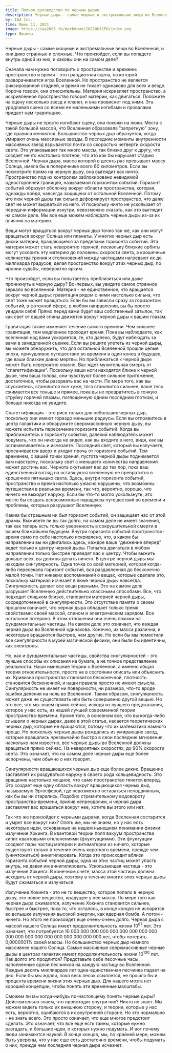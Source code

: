 ```yaml
---
title: Полное руководство по черным дырам.
description: Черные дыры - самые мощные и экстремальные вещи во Вселенной, и они дико странные и сложные. Что произойдет, если вы почувствуете себя внутри одной из них, и каковы они на самом деле?
by: IAA Inc.
time: Июнь 11, 2021
image: https://iaa2005.tk/markdown/20210611PH/index.png
type: Физика
---
```


Черные дыры - самые мощные и экстремальные вещи во Вселенной, и они дико странные и сложные. Что произойдет, если вы попадете внутрь одной из них, и каковы они на самом деле?

Сначала нам нужно поговорить о пространстве и времени: пространство и время - это грандиозная сцена, на которой разворачивается игра Вселенной. Но пространство не является фиксированной стадией, и время не тикает одинаково для всех и везде. Короче говоря, они относительны. Материя искривляет пространство, а искривленное пространство говорит материи, как двигаться. Положите на сцену несколько звезд и планет, и она провиснет под ними. Эта уродливая сцена со всеми ее маленькими изгибами и провалами придает нам гравитацию.

Черные дыры не просто изгибают сцену, они похожи на люки. Места с такой большой массой, что Вселенная образовала "запретную" зону, где правила меняются. Большинство черных дыр образуется, когда умирают очень массивные звезды. В последние моменты внутренности массивных звезд взрываются почти со скоростью четверти скорости света. Это упаковывает так много массы, так близко друг к другу, что создает нечто настолько плотное, что это как бы нарушает стадию Вселенной. Черная дыра, масса которой в десять раз превышает массу Солнца, имела бы в поперечнике всего 60 километров. Если вы посмотрите прямо на черную дыру, она выглядит как ничто. Пространство под их контролем заблокировано невидимой односторонней границей, называемой горизонтом событий. Горизонт событий образует оболочку вокруг области пространства, которая, однажды войдя, навсегда защищена от остальной Вселенной. Потому что люк черной дыры так сильно деформирует пространство, что даже свет не может вырваться из него. И поскольку ничто не ускользает от передачи информации изнутри, невозможно сказать, как это выглядит на самом деле. Мы все еще можем наблюдать черные дыры из-за их влияния на материю. 

Вещи могут вращаться вокруг черных дыр точно так же, как они могут вращаться вокруг Солнца или планеты. У многих черных дыр есть диски материи, вращающиеся за пределами горизонта событий. Эта материя может стать невероятно горячей, поскольку близкие орбиты могут ускорить эту материю до половины скорости света, а крошечные количества трения и столкновений между частицами нагревают их до миллиарда градусов, делая пространство вокруг этих черных дыр, по иронии судьбы, невероятно ярким.

Что произойдет, если вы попытаетесь приблизиться или даже проникнуть в черную дыру? Во-первых, вы увидите самое странное зеркало во вселенной. Материя - не единственное, что вращается вокруг черной дыры: гравитация рядом с ними настолько сильна, что свет тоже может вращаться. Если бы вы зависли сразу за горизонтом событий, в фотонной сфере, в любом направлении, вы бы просто увидели себя! Прямо перед вами будет ваш собственный затылок, так как свет от вашей спины движется вокруг черной дыры к вашим глазам.

Гравитация также изменяет течение самого времени. Чем сильнее гравитация, тем медленнее проходит время. Пока вы наблюдаете, как вселенная над вами ускоряется, те, кто далеко, будут наблюдать за вами в замедленной съемке. Если вы решите улететь из черной дыры, вы можете обнаружить, что для остальной Вселенной прошли целые эпохи, причудливое путешествие во времени в один конец в будущее, где ваши близкие давно мертвы. Но приближаться к черной дыре может быть невероятно опасно. Вас ждет мучительная смерть от "спагеттификации". Поскольку ваши ноги находятся ближе к черной дыре, чем ваша голова, они чувствуют более сильное притяжение, достаточное, чтобы разорвать вас на части. По мере того, как вы спускаетесь, становится все хуже, тяга становится сильнее, ваше тело сжимается все тоньше и прямее, пока вы не превратитесь в тонкую струйку горячей плазмы, поглощенную одним последним глотком, и больше никогда не увидите.

Спагеттификация - это риск только для небольших черных дыр, поскольку они имеют гораздо меньшие радиусы. Если вы отправитесь в центр галактики и обнаружите сверхмассивную черную дыру, вы можете испытать пересечение горизонта событий. Когда вы приближаетесь к горизонту событий, далекий наблюдатель может подумать, что он никогда не видел, как вы входите в него, видя, как вы останавливаетесь и исчезаете. Последний свет, который вы излучаете, просачивается вверх и уходит прочь от горизонта событий. Тем временем, с вашей точки зрения, пустота черной дыры поднимается вам навстречу, поскольку свет с меньшего количества направлений может достичь вас. Чернота окутывает вас до тех пор, пока ваш единственный взгляд на оставшуюся вселенную не превратится в крошечное пятнышко света. Здесь, внутри горизонта событий, пространство и время настолько ужасно нарушены, что возможны путешествия в реальном времени, так что, вероятно, хорошо, что ничего не выходит наружу. Если бы что-то могло ускользнуть, это могло бы создать всевозможные парадоксы путешествий во времени и проблемы, которые разрушают Вселенную.

Каким бы страшным ни был горизонт событий, он защищает нас от этой драмы. Выживете ли вы так долго, на самом деле не имеет значения, так как теперь есть только уверенность в сокрушительной смерти в вашем ближайшем будущем. Внутри горизонта событий пространство-время само по себе настолько искривлено, что, в каком бы направлении вы ни двигались здесь, каждое ваше “движение вперед” ведет только к центру черной дыры. Попытка двигаться в любом направлении только быстрее приведет вас к центру. Чтобы выжить дольше всех, вы должны делать ничего. В центре черной дыры мы находим сингулярность. Одна точка со всей материей, которая когда-либо пересекала горизонт событий, вся раздавленная до бесконечно малой точки. Нет никаких воспоминаний о вещах, которые сделали это, поскольку материал исчезает в люке черной дыры навсегда. Сингулярность делает все вещи равными. Это на самом деле разрушает Вселенную действительно классными способами. Все, что подходит слишком близко, становится материей черной дыры, сосредоточенной в сингулярности. Это отсутствие памяти о своем прошлом означает, что черная дыра обладает только тремя свойствами: своей массой, спином и электрическим зарядом. Все остальное потеряно. В этом отношении они очень похожи на фундаментальные частицы. На самом деле это означает, что каждая черная дыра во Вселенной одинакова. Конечно, их масса различна, и некоторые вращаются быстрее, чем другие. Но если бы мы поместили все сингулярности в музей магической физики, они были бы идентичны, как электроны.

Но, как и фундаментальные частицы, свойства сингулярностей - это лучшие способы их описания на бумаге, а не точное представление реальности. Наши нынешние теории о Вселенной, а именно общая теория относительности, просто не в состоянии описать или объяснить их. Кривизна пространства становится бесконечной, плотность становится бесконечной, и наши правила просто не имеют смысла. Сингулярность не имеет ни поверхности, ни размера, что-то вроде ошибки деления на ноль во Вселенной. Таким образом, сингулярность может даже не существовать или быть совершенно другой вещью. Но это все, что мы знаем прямо сейчас, исходя из лучшего предсказания, которое у нас есть, из нашей лучшей современной теории пространства-времени. Кроме того, в основном все, что вы когда-либо слышали о черных дырах, даже в этой статье, касается теоретических черных дыр, которые не вращаются, потому что их математика намного проще. Но поскольку черные дыры рождались из умирающих звезд, которые вращались чрезвычайно быстро в свои последние мгновения, насколько нам известно, все черные дыры во Вселенной должны вращаться прямо сейчас. На невероятных скоростях, до 90% скорости света. Это означает, что на самом деле черные дыры еще более испорчены, чем обычно о них говорят.

Сингулярности вращающихся черных дыр еще более дикие. Вращение заставляет их раздуваться наружу в своего рода кольцевидность. Это вращение настолько мощное, что само пространство тянется вперед. Это создает еще одну область вокруг вращающихся черных дыр, называемую Эргосферой, где невозможно оставаться неподвижным, как бы вы ни старались. Подобно стремительному водовороту пространства-времени, прилив непреодолим, и черная дыра заставляет вас вращаться вокруг нее, хотите вы этого или нет.

Так что же произойдет с черными дырами, когда Вселенная состарится и умрет все вокруг них? Опять же, мы не знаем, но у нас есть некоторые идеи, основанные на нашем нынешнем понимании физики: излучение Хокинга. В квантовой теории поля вакуум пространства кипит квантовыми отклонениями (флуктуациями). Эти флуктуации создают пары частиц материи и антиматерии из ничего, которые существуют только в течение очень короткого времени, прежде чем (уничтожиться) аннигилировать. Когда это происходит вблизи горизонта событий черной дыры, одна из этих частиц может упасть внутрь, не давая им аннигилировать. Ускользающая частица - это излучение Хокинга. В конечном счете, масса этой частицы должна исходить от черной дыры, поэтому в течение многих эпох черные дыры будут сжиматься и излучаться.

Излучение Хокинга - это не то вещество, которое попало в черную дыру, это новое вещество, крадущее у нее массу. По мере того как черная дыра сжимается, излучение Хокинга становится сильнее, быстрее и быстрее, пока то, что осталось, в конце концов не испарится во вспышке излучения высокой энергии, как ядерная бомба. А потом - ничего. Но этого не произойдет еще очень-очень долго. Черная дыра с массой нашего Солнца имеет продолжительность жизни 10<sup>67</sup> лет. Это означает, что потребуется 10 000 000 000 000 000 000 000 000 000 000 000 000 000 000 000 000 000 000 000 лет, чтобы потерять 0,0000001% своей массы. Но большинство черных дыр намного массивнее нашего Солнца. Самые массивные сверхмассивные черные дыры в центрах галактик имеют продолжительность жизни 10<sup>100</sup> лет. Как долго это продлится? Представьте себе песочные часы, наполненные одной песчинкой на каждую частицу во Вселенной. Каждые десять миллиардов лет одна-единственная песчинка падает на дно. Если бы мы ждали, пока весь песок осыплется, не прошло бы и процента времени жизни этих черных дыр. Для нашего мозга нет хорошей концепции, чтобы понять эти временные масштабы. 

Сможем ли мы когда-нибудь по-настоящему понять черные дыры? Действительно знаем, что происходит внутри них? Никто не знает. Мы можем видеть только их внешнюю сторону, и теории, которые у нас есть, вероятно, ошибаются в их внутренней стороне. Но это нормально - не знать всего. Это просто означает, что еще многое предстоит сделать. Это означает, что все еще есть тайны, которые нужно разгадать, и большие идеи, о которых нужно подумать. И вот почему люди занимаются наукой. В конце концов, мы, по крайней мере, можем быть уверены, что у нас еще есть достаточно времени, чтобы подумать о них, прежде чем последняя черная дыра исчезнет.